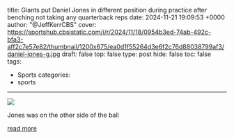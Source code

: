 title: Giants put Daniel Jones in different position during practice after benching not taking any quarterback reps
date: 2024-11-21 19:09:53 +0000
author: "@JeffKerrCBS"
cover: https://sportshub.cbsistatic.com/i/r/2024/11/18/0954b3ed-74ab-492c-bfa3-aff2c7e57e82/thumbnail/1200x675/ea0d1f55264d3e6f2c76d88038799af3/daniel-jones-g.jpg
draft: false
top: false
type: post
hide: false
toc: false
tags:
  - Sports
categories:
  - sports
---

![](https://sportshub.cbsistatic.com/i/r/2024/11/18/0954b3ed-74ab-492c-bfa3-aff2c7e57e82/thumbnail/1200x675/ea0d1f55264d3e6f2c76d88038799af3/daniel-jones-g.jpg)

Jones was on the other side of the ball

[read more](https://www.cbssports.com/nfl/news/giants-put-daniel-jones-in-different-position-during-practice-after-benching-not-taking-any-quarterback-reps/)
